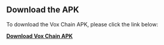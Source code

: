 ## Download the APK

To download the Vox Chain APK, please click the link below:

[**Download Vox Chain APK**](http://tiny.cc/vox-chain-apk)

